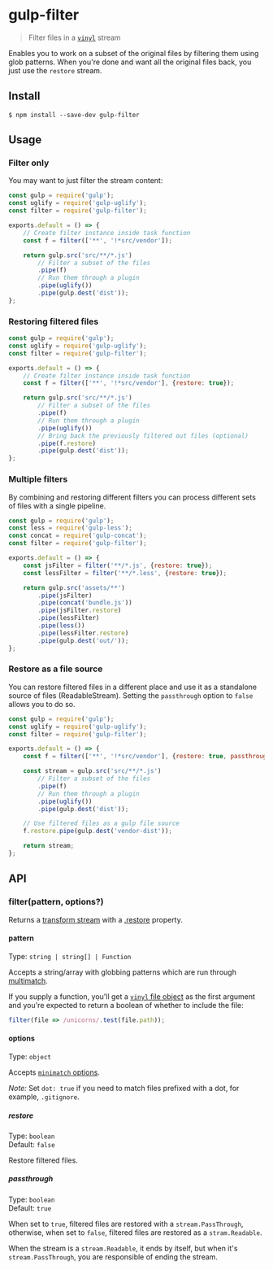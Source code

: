 # gulp-filter

> Filter files in a [`vinyl`](https://github.com/gulpjs/vinyl) stream

Enables you to work on a subset of the original files by filtering them using glob patterns. When you're done and want all the original files back, you just use the `restore` stream.

## Install

```
$ npm install --save-dev gulp-filter
```

## Usage

### Filter only

You may want to just filter the stream content:

```js
const gulp = require('gulp');
const uglify = require('gulp-uglify');
const filter = require('gulp-filter');

exports.default = () => {
	// Create filter instance inside task function
	const f = filter(['**', '!*src/vendor']);

	return gulp.src('src/**/*.js')
		// Filter a subset of the files
		.pipe(f)
		// Run them through a plugin
		.pipe(uglify())
		.pipe(gulp.dest('dist'));
};
```

### Restoring filtered files

```js
const gulp = require('gulp');
const uglify = require('gulp-uglify');
const filter = require('gulp-filter');

exports.default = () => {
	// Create filter instance inside task function
	const f = filter(['**', '!*src/vendor'], {restore: true});

	return gulp.src('src/**/*.js')
		// Filter a subset of the files
		.pipe(f)
		// Run them through a plugin
		.pipe(uglify())
		// Bring back the previously filtered out files (optional)
		.pipe(f.restore)
		.pipe(gulp.dest('dist'));
};
```

### Multiple filters

By combining and restoring different filters you can process different sets of files with a single pipeline.

```js
const gulp = require('gulp');
const less = require('gulp-less');
const concat = require('gulp-concat');
const filter = require('gulp-filter');

exports.default = () => {
	const jsFilter = filter('**/*.js', {restore: true});
	const lessFilter = filter('**/*.less', {restore: true});

	return gulp.src('assets/**')
		.pipe(jsFilter)
		.pipe(concat('bundle.js'))
		.pipe(jsFilter.restore)
		.pipe(lessFilter)
		.pipe(less())
		.pipe(lessFilter.restore)
		.pipe(gulp.dest('out/'));
};
```

### Restore as a file source

You can restore filtered files in a different place and use it as a standalone source of files (ReadableStream). Setting the `passthrough` option to `false` allows you to do so.

```js
const gulp = require('gulp');
const uglify = require('gulp-uglify');
const filter = require('gulp-filter');

exports.default = () => {
	const f = filter(['**', '!*src/vendor'], {restore: true, passthrough: false});

	const stream = gulp.src('src/**/*.js')
		// Filter a subset of the files
		.pipe(f)
		// Run them through a plugin
		.pipe(uglify())
		.pipe(gulp.dest('dist'));

	// Use filtered files as a gulp file source
	f.restore.pipe(gulp.dest('vendor-dist'));

	return stream;
};
```

## API

### filter(pattern, options?)

Returns a [transform stream](https://nodejs.org/api/stream.html#stream_class_stream_transform) with a [.restore](#optionsrestore) property.

#### pattern

Type: `string | string[] | Function`

Accepts a string/array with globbing patterns which are run through [multimatch](https://github.com/sindresorhus/multimatch).

If you supply a function, you'll get a [`vinyl` file object](https://github.com/wearefractal/vinyl#file) as the first argument and you're expected to return a boolean of whether to include the file:

```js
filter(file => /unicorns/.test(file.path));
```

#### options

Type: `object`

Accepts [`minimatch` options](https://github.com/isaacs/minimatch#options).

*Note:* Set `dot: true` if you need to match files prefixed with a dot, for example, `.gitignore`.

##### restore

Type: `boolean`\
Default: `false`

Restore filtered files.

##### passthrough

Type: `boolean`\
Default: `true`

When set to `true`, filtered files are restored with a `stream.PassThrough`, otherwise, when set to `false`, filtered files are restored as a `stram.Readable`.

When the stream is a `stream.Readable`, it ends by itself, but when it's `stream.PassThrough`, you are responsible of ending the stream.
